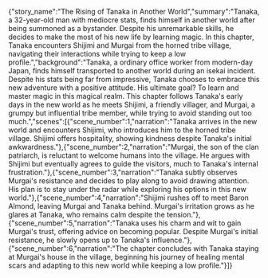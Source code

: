 {"story_name":"The Rising of Tanaka in Another World","summary":"Tanaka, a 32-year-old man with mediocre stats, finds himself in another world after being summoned as a bystander. Despite his unremarkable skills, he decides to make the most of his new life by learning magic. In this chapter, Tanaka encounters Shijimi and Murgai from the horned tribe village, navigating their interactions while trying to keep a low profile.","background":"Tanaka, a ordinary office worker from modern-day Japan, finds himself transported to another world during an isekai incident. Despite his stats being far from impressive, Tanaka chooses to embrace this new adventure with a positive attitude. His ultimate goal? To learn and master magic in this magical realm. This chapter follows Tanaka's early days in the new world as he meets Shijimi, a friendly villager, and Murgai, a grumpy but influential tribe member, while trying to avoid standing out too much.","scenes":[{"scene_number":1,"narration":"Tanaka arrives in the new world and encounters Shijimi, who introduces him to the horned tribe village. Shijimi offers hospitality, showing kindness despite Tanaka's initial awkwardness."},{"scene_number":2,"narration":"Murgai, the son of the clan patriarch, is reluctant to welcome humans into the village. He argues with Shijimi but eventually agrees to guide the visitors, much to Tanaka's internal frustration."},{"scene_number":3,"narration":"Tanaka subtly observes Murgai's resistance and decides to play along to avoid drawing attention. His plan is to stay under the radar while exploring his options in this new world."},{"scene_number":4,"narration":"Shijimi rushes off to meet Baron Almond, leaving Murgai and Tanaka behind. Murgai's irritation grows as he glares at Tanaka, who remains calm despite the tension."},{"scene_number":5,"narration":"Tanaka uses his charm and wit to gain Murgai's trust, offering advice on becoming popular. Despite Murgai's initial resistance, he slowly opens up to Tanaka's influence."},{"scene_number":6,"narration":"The chapter concludes with Tanaka staying at Murgai's house in the village, beginning his journey of healing mental scars and adapting to this new world while keeping a low profile."}]}